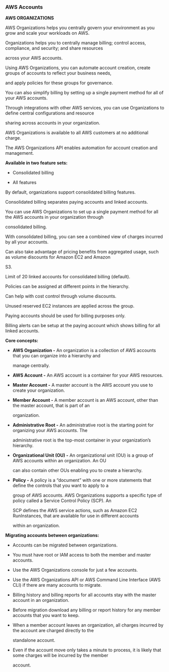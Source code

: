 ### AWS Accounts


**AWS ORGANIZATIONS**


AWS Organizations helps you centrally govern your environment as you grow and scale your workloads on AWS.


Organizations helps you to centrally manage billing; control access, compliance, and security; and share resources

across your AWS accounts.


Using AWS Organizations, you can automate account creation, create groups of accounts to reflect your business needs,

and apply policies for these groups for governance.


You can also simplify billing by setting up a single payment method for all of your AWS accounts.


Through integrations with other AWS services, you can use Organizations to define central configurations and resource

sharing across accounts in your organization.


AWS Organizations is available to all AWS customers at no additional charge.


The AWS Organizations API enables automation for account creation and management.


**Available in two feature sets:**


- Consolidated billing

- All features


By default, organizations support consolidated billing features.


Consolidated billing separates paying accounts and linked accounts.


You can use AWS Organizations to set up a single payment method for all the AWS accounts in your organization through

consolidated billing.


With consolidated billing, you can see a combined view of charges incurred by all your accounts.


Can also take advantage of pricing benefits from aggregated usage, such as volume discounts for Amazon EC2 and Amazon

S3.


Limit of 20 linked accounts for consolidated billing (default).


Policies can be assigned at different points in the hierarchy.


Can help with cost control through volume discounts.


Unused reserved EC2 instances are applied across the group.


Paying accounts should be used for billing purposes only.


Billing alerts can be setup at the paying account which shows billing for all linked accounts.


**Core concepts:**


- **AWS Organization -** An organization is a collection of AWS accounts that you can organize into a hierarchy and

  manage centrally.

- **AWS Account -** An AWS account is a container for your AWS resources.

- **Master Account -** A master account is the AWS account you use to create your organization.

- **Member Account -** A member account is an AWS account, other than the master account, that is part of an

  organization.

- **Administrative Root -** An administrative root is the starting point for organizing your AWS accounts. The

  administrative root is the top-most container in your organization’s hierarchy.

- **Organizational Unit (OU) -** An organizational unit (OU) is a group of AWS accounts within an organization. An OU

  can also contain other OUs enabling you to create a hierarchy.

- **Policy -** A policy is a “document” with one or more statements that define the controls that you want to apply to a

  group of AWS accounts. AWS Organizations supports a specific type of policy called a Service Control Policy (SCP). An

  SCP defines the AWS service actions, such as Amazon EC2 RunInstances, that are available for use in different accounts

  within an organization.


**Migrating accounts between organizations:**


- Accounts can be migrated between organizations.

- You must have root or IAM access to both the member and master accounts.

- Use the AWS Organizations console for just a few accounts.

- Use the AWS Organizations API or AWS Command Line Interface (AWS CLI) if there are many accounts to migrate.


- Billing history and billing reports for all accounts stay with the master account in an organization.

- Before migration download any billing or report history for any member accounts that you want to keep.

- When a member account leaves an organization, all charges incurred by the account are charged directly to the

  standalone account.

- Even if the account move only takes a minute to process, it is likely that some charges will be incurred by the member

  account.

